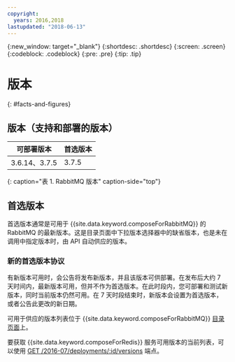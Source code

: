 ```yaml
---
copyright:
  years: 2016,2018
lastupdated: "2018-06-13"
---
```


{:new_window: target="_blank"}
{:shortdesc: .shortdesc}
{:screen: .screen}
{:codeblock: .codeblock}
{:pre: .pre}
{:tip: .tip}

# 版本 
{: #facts-and-figures}

## 版本（支持和部署的版本）

可部署版本|首选版本
----------|-----------
3.6.14、3.7.5|3.7.5
{: caption="表 1. RabbitMQ 版本" caption-side="top"}

## 首选版本

首选版本通常是可用于 {{site.data.keyword.composeForRabbitMQ}} 的 RabbitMQ 的最新版本。这是目录页面中下拉版本选择器中的缺省版本，也是未在调用中指定版本时，由 API 自动供应的版本。

### 新的首选版本协议

有新版本可用时，会公告将发布新版本，并且该版本可供部署。在发布后大约 7 天时间内，最新版本可用，但并不作为首选版本。在此时段内，您可部署和测试新版本，同时当前版本仍然可用。在 7 天时段结束时，新版本会设置为首选版本，或者公告此更改的新日期。

可用于供应的版本列表位于 {{site.data.keyword.composeForRabbitMQ}} [目录页面](https://console.{DomainName}/catalog/services/compose-for-rabbitmq)上。

要获取 {{site.data.keyword.composeForRedis}} 服务可用版本的当前列表，可以使用 [GET /2016-07/deployments/:id/versions](https://apidocs.compose.com/v1.0/reference#2016-07-get-deployments-versions) 端点。
